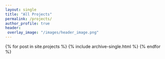 ```yaml
---
layout: single
title: "All Projects"
permalink: /projects/
author_profile: true
header:
 overlay_image: "/images/header_image.png"
---
```


{% for post in site.projects %}
  {% include archive-single.html %}
{% endfor %}
